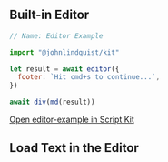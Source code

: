 <meta sectionIndex="1">
<meta url="https://github.com/johnlindquist/kit/discussions/794">
<meta id="D_kwDOEu7MBc4AP9TQ">
<meta title="Built-in Editor">
<meta section="Essentials">
<meta i="1">    
<meta path="docs/built-in-editor">

## Built-in Editor

```js
// Name: Editor Example

import "@johnlindquist/kit"

let result = await editor({
  footer: `Hit cmd+s to continue...`,
})

await div(md(result))
```

[Open editor-example in Script Kit](https://scriptkit.com/api/new?name=editor-example&url=https://gist.githubusercontent.com/johnlindquist/3be99f494f84cea0b21aa673740c0e2e/raw/64757d3981befaf3ef7b3a0eceadab240cd8c2e2/editor-example.js")

## Load Text in the Editor
